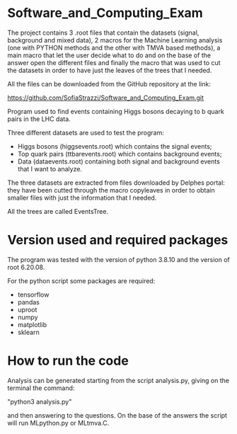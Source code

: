 # Software_and_Computing_Exam

The project contains 3 .root files that contain the datasets (signal, background and mixed data), 2 macros for the Machine Learning analysis (one with PYTHON methods and the other with TMVA based methods), a main macro that let the user decide what to do and on the base of the answer open the different files and finally the macro that was used to cut the datasets in order to have just the leaves of the trees that I needed.

All the files can be downloaded from the GitHub repository at the link:

https://github.com/SofiaStrazzi/Software_and_Computing_Exam.git

Program used to find events containing Higgs bosons decaying to b quark pairs in the LHC data.

Three different datasets are used to test the program:
- Higgs bosons (higgsevents.root) which contains the signal events;
- Top quark pairs (ttbarevents.root) which contains background events;
- Data (dataevents.root) containing both signal and background events that I want to analyze.

The three datasets are extracted from files downloaded by Delphes portal:
they have been cutted through the macro copyleaves in order to obtain smaller files with just the information that I needed.

All the trees are called EventsTree. 


# Version used and required packages

The program was tested with the version of python 3.8.10 and the version of root 6.20.08.

For the python script some packages are required:
- tensorflow
- pandas
- uproot
- numpy
- matplotlib
- sklearn


# How to run the code 

Analysis can be generated starting from the script analysis.py, giving on the terminal the command:

"python3 analysis.py" 

and then answering to the questions. On the base of the answers the script will run MLpython.py or MLtmva.C.
